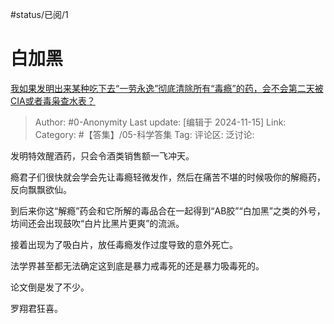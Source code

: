 #status/已阅/1 

# 白加黑
[我如果发明出来某种吃下去“一劳永逸”彻底清除所有“毒瘾”的药，会不会第二天被CIA或者毒枭查水表？](https://www.zhihu.com/question/562369738/answer/31920628505)

> Author: #0-Anonymity
> Last update: [编辑于 2024-11-15]
> Link:
> Category: #【答集】/05-科学答集 
> Tag: 
> 评论区:
> 泛讨论:

发明特效醒酒药，只会令酒类销售额一飞冲天。

瘾君子们很快就会学会先让毒瘾轻微发作，然后在痛苦不堪的时候吸你的解瘾药，反向飘飘欲仙。

到后来你这“解瘾”药会和它所解的毒品合在一起得到“AB胶”“白加黑”之类的外号，坊间还会出现鼓吹“白片比黑片更爽”的流派。

接着出现为了吸白片，放任毒瘾发作过度导致的意外死亡。

法学界甚至都无法确定这到底是暴力戒毒死的还是暴力吸毒死的。

论文倒是发了不少。

罗翔君狂喜。